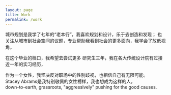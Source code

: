 ```yaml
---
layout: page
title: Work
permalink: /work
---
```


<style>
  pre {
    background-color: white; /* 将背景色设置为白色 */
  }
</style>


城市规划是我学了七年的“老本行”，我喜欢规划和设计，乐于去创造和发现；
也关注从城市到社会空间的议题，专业帮助我看到社会的更多面向，我学会了放低视角。<br>

在这个毕业的档口，我希望去尝试更多
研究生三年，我在各大传统设计院有过接近一年的实习经历，



作为一个女性，我坚决反对职场中的性别歧视，也相信自己有无限可能。<br>
Stacey Abrams是我特别敬佩的女性榜样，我也想成为这样的人，<br>
down-to-earth, grassroots, "aggressively" pushing for the good causes.
